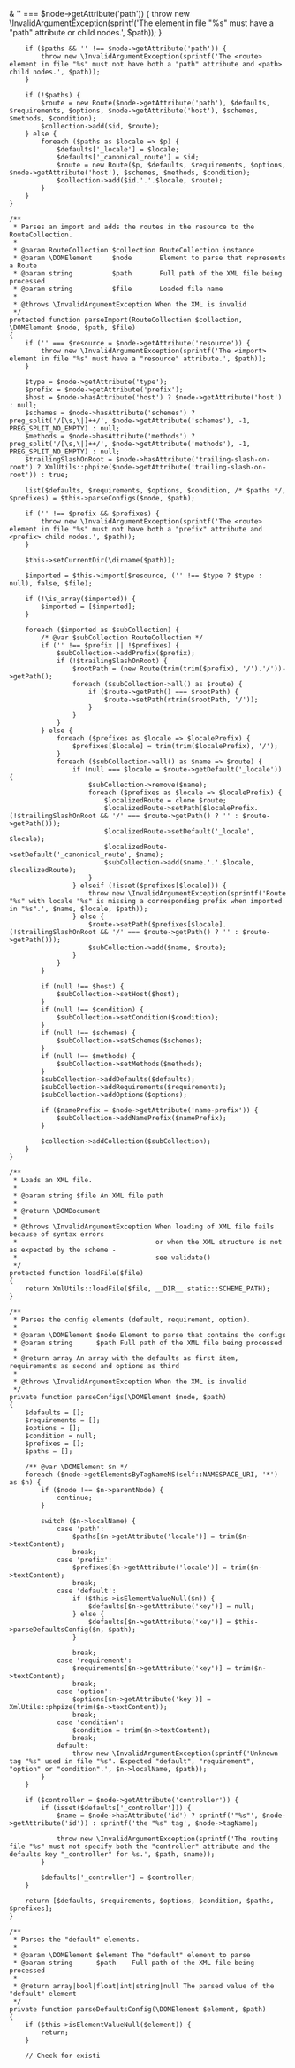 & '' === $node->getAttribute('path')) {
            throw new \InvalidArgumentException(sprintf('The <route> element in file "%s" must have a "path" attribute or <path> child nodes.', $path));
        }

        if ($paths && '' !== $node->getAttribute('path')) {
            throw new \InvalidArgumentException(sprintf('The <route> element in file "%s" must not have both a "path" attribute and <path> child nodes.', $path));
        }

        if (!$paths) {
            $route = new Route($node->getAttribute('path'), $defaults, $requirements, $options, $node->getAttribute('host'), $schemes, $methods, $condition);
            $collection->add($id, $route);
        } else {
            foreach ($paths as $locale => $p) {
                $defaults['_locale'] = $locale;
                $defaults['_canonical_route'] = $id;
                $route = new Route($p, $defaults, $requirements, $options, $node->getAttribute('host'), $schemes, $methods, $condition);
                $collection->add($id.'.'.$locale, $route);
            }
        }
    }

    /**
     * Parses an import and adds the routes in the resource to the RouteCollection.
     *
     * @param RouteCollection $collection RouteCollection instance
     * @param \DOMElement     $node       Element to parse that represents a Route
     * @param string          $path       Full path of the XML file being processed
     * @param string          $file       Loaded file name
     *
     * @throws \InvalidArgumentException When the XML is invalid
     */
    protected function parseImport(RouteCollection $collection, \DOMElement $node, $path, $file)
    {
        if ('' === $resource = $node->getAttribute('resource')) {
            throw new \InvalidArgumentException(sprintf('The <import> element in file "%s" must have a "resource" attribute.', $path));
        }

        $type = $node->getAttribute('type');
        $prefix = $node->getAttribute('prefix');
        $host = $node->hasAttribute('host') ? $node->getAttribute('host') : null;
        $schemes = $node->hasAttribute('schemes') ? preg_split('/[\s,\|]++/', $node->getAttribute('schemes'), -1, PREG_SPLIT_NO_EMPTY) : null;
        $methods = $node->hasAttribute('methods') ? preg_split('/[\s,\|]++/', $node->getAttribute('methods'), -1, PREG_SPLIT_NO_EMPTY) : null;
        $trailingSlashOnRoot = $node->hasAttribute('trailing-slash-on-root') ? XmlUtils::phpize($node->getAttribute('trailing-slash-on-root')) : true;

        list($defaults, $requirements, $options, $condition, /* $paths */, $prefixes) = $this->parseConfigs($node, $path);

        if ('' !== $prefix && $prefixes) {
            throw new \InvalidArgumentException(sprintf('The <route> element in file "%s" must not have both a "prefix" attribute and <prefix> child nodes.', $path));
        }

        $this->setCurrentDir(\dirname($path));

        $imported = $this->import($resource, ('' !== $type ? $type : null), false, $file);

        if (!\is_array($imported)) {
            $imported = [$imported];
        }

        foreach ($imported as $subCollection) {
            /* @var $subCollection RouteCollection */
            if ('' !== $prefix || !$prefixes) {
                $subCollection->addPrefix($prefix);
                if (!$trailingSlashOnRoot) {
                    $rootPath = (new Route(trim(trim($prefix), '/').'/'))->getPath();
                    foreach ($subCollection->all() as $route) {
                        if ($route->getPath() === $rootPath) {
                            $route->setPath(rtrim($rootPath, '/'));
                        }
                    }
                }
            } else {
                foreach ($prefixes as $locale => $localePrefix) {
                    $prefixes[$locale] = trim(trim($localePrefix), '/');
                }
                foreach ($subCollection->all() as $name => $route) {
                    if (null === $locale = $route->getDefault('_locale')) {
                        $subCollection->remove($name);
                        foreach ($prefixes as $locale => $localePrefix) {
                            $localizedRoute = clone $route;
                            $localizedRoute->setPath($localePrefix.(!$trailingSlashOnRoot && '/' === $route->getPath() ? '' : $route->getPath()));
                            $localizedRoute->setDefault('_locale', $locale);
                            $localizedRoute->setDefault('_canonical_route', $name);
                            $subCollection->add($name.'.'.$locale, $localizedRoute);
                        }
                    } elseif (!isset($prefixes[$locale])) {
                        throw new \InvalidArgumentException(sprintf('Route "%s" with locale "%s" is missing a corresponding prefix when imported in "%s".', $name, $locale, $path));
                    } else {
                        $route->setPath($prefixes[$locale].(!$trailingSlashOnRoot && '/' === $route->getPath() ? '' : $route->getPath()));
                        $subCollection->add($name, $route);
                    }
                }
            }

            if (null !== $host) {
                $subCollection->setHost($host);
            }
            if (null !== $condition) {
                $subCollection->setCondition($condition);
            }
            if (null !== $schemes) {
                $subCollection->setSchemes($schemes);
            }
            if (null !== $methods) {
                $subCollection->setMethods($methods);
            }
            $subCollection->addDefaults($defaults);
            $subCollection->addRequirements($requirements);
            $subCollection->addOptions($options);

            if ($namePrefix = $node->getAttribute('name-prefix')) {
                $subCollection->addNamePrefix($namePrefix);
            }

            $collection->addCollection($subCollection);
        }
    }

    /**
     * Loads an XML file.
     *
     * @param string $file An XML file path
     *
     * @return \DOMDocument
     *
     * @throws \InvalidArgumentException When loading of XML file fails because of syntax errors
     *                                   or when the XML structure is not as expected by the scheme -
     *                                   see validate()
     */
    protected function loadFile($file)
    {
        return XmlUtils::loadFile($file, __DIR__.static::SCHEME_PATH);
    }

    /**
     * Parses the config elements (default, requirement, option).
     *
     * @param \DOMElement $node Element to parse that contains the configs
     * @param string      $path Full path of the XML file being processed
     *
     * @return array An array with the defaults as first item, requirements as second and options as third
     *
     * @throws \InvalidArgumentException When the XML is invalid
     */
    private function parseConfigs(\DOMElement $node, $path)
    {
        $defaults = [];
        $requirements = [];
        $options = [];
        $condition = null;
        $prefixes = [];
        $paths = [];

        /** @var \DOMElement $n */
        foreach ($node->getElementsByTagNameNS(self::NAMESPACE_URI, '*') as $n) {
            if ($node !== $n->parentNode) {
                continue;
            }

            switch ($n->localName) {
                case 'path':
                    $paths[$n->getAttribute('locale')] = trim($n->textContent);
                    break;
                case 'prefix':
                    $prefixes[$n->getAttribute('locale')] = trim($n->textContent);
                    break;
                case 'default':
                    if ($this->isElementValueNull($n)) {
                        $defaults[$n->getAttribute('key')] = null;
                    } else {
                        $defaults[$n->getAttribute('key')] = $this->parseDefaultsConfig($n, $path);
                    }

                    break;
                case 'requirement':
                    $requirements[$n->getAttribute('key')] = trim($n->textContent);
                    break;
                case 'option':
                    $options[$n->getAttribute('key')] = XmlUtils::phpize(trim($n->textContent));
                    break;
                case 'condition':
                    $condition = trim($n->textContent);
                    break;
                default:
                    throw new \InvalidArgumentException(sprintf('Unknown tag "%s" used in file "%s". Expected "default", "requirement", "option" or "condition".', $n->localName, $path));
            }
        }

        if ($controller = $node->getAttribute('controller')) {
            if (isset($defaults['_controller'])) {
                $name = $node->hasAttribute('id') ? sprintf('"%s"', $node->getAttribute('id')) : sprintf('the "%s" tag', $node->tagName);

                throw new \InvalidArgumentException(sprintf('The routing file "%s" must not specify both the "controller" attribute and the defaults key "_controller" for %s.', $path, $name));
            }

            $defaults['_controller'] = $controller;
        }

        return [$defaults, $requirements, $options, $condition, $paths, $prefixes];
    }

    /**
     * Parses the "default" elements.
     *
     * @param \DOMElement $element The "default" element to parse
     * @param string      $path    Full path of the XML file being processed
     *
     * @return array|bool|float|int|string|null The parsed value of the "default" element
     */
    private function parseDefaultsConfig(\DOMElement $element, $path)
    {
        if ($this->isElementValueNull($element)) {
            return;
        }

        // Check for existi